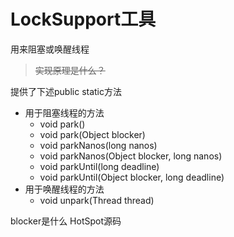 # LockSupport工具

用来阻塞或唤醒线程

> ~~实现原理是什么？~~

提供了下述public static方法
* 用于阻塞线程的方法
    * void park()
    * void park(Object blocker)
    * void parkNanos(long nanos)
    * void parkNanos(Object blocker, long nanos)
    * void parkUntil(long deadline)
    * void parkUntil(Object blocker, long deadline)
* 用于唤醒线程的方法
    * void unpark(Thread thread)


blocker是什么
HotSpot源码


